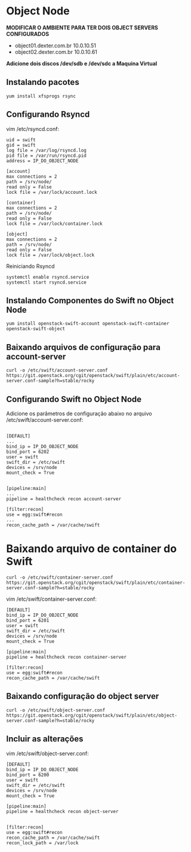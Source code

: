 # Object Node

**MODIFICAR O AMBIENTE PARA TER DOIS OBJECT SERVERS CONFIGURADOS**
 - object01.dexter.com.br 10.0.10.51
 - object02.dexter.com.br 10.0.10.61

**Adicione dois discos /dev/sdb e /dev/sdc a Maquina Virtual**

## Instalando pacotes
```
yum install xfsprogs rsync
```

## Configurando Rsyncd
vim /etc/rsyncd.conf:
```
uid = swift
gid = swift
log file = /var/log/rsyncd.log
pid file = /var/run/rsyncd.pid
address = IP_DO_OBJECT_NODE

[account]
max connections = 2
path = /srv/node/
read only = False
lock file = /var/lock/account.lock

[container]
max connections = 2
path = /srv/node/
read only = False
lock file = /var/lock/container.lock

[object]
max connections = 2
path = /srv/node/
read only = False
lock file = /var/lock/object.lock
```

Reiniciando Rsyncd
```
systemctl enable rsyncd.service
systemctl start rsyncd.service
```

## Instalando Componentes do Swift no Object Node
```
yum install openstack-swift-account openstack-swift-container openstack-swift-object
```

## Baixando arquivos de configuração para account-server
```
curl -o /etc/swift/account-server.conf https://git.openstack.org/cgit/openstack/swift/plain/etc/account-server.conf-sample?h=stable/rocky
```

## Configurando Swift no Object Node
Adicione os parâmetros de configuração abaixo no arquivo /etc/swift/account-server.conf:
```

[DEFAULT]
...
bind_ip = IP_DO_OBJECT_NODE
bind_port = 6202
user = swift
swift_dir = /etc/swift
devices = /srv/node
mount_check = True


[pipeline:main]
...
pipeline = healthcheck recon account-server

[filter:recon]
use = egg:swift#recon
...
recon_cache_path = /var/cache/swift

```

# Baixando arquivo de container do Swift
```
curl -o /etc/swift/container-server.conf https://git.openstack.org/cgit/openstack/swift/plain/etc/container-server.conf-sample?h=stable/rocky
```

vim /etc/swift/container-server.conf:
```
[DEFAULT]
bind_ip = IP_DO_OBJECT_NODE
bind_port = 6201
user = swift
swift_dir = /etc/swift
devices = /srv/node
mount_check = True

[pipeline:main]
pipeline = healthcheck recon container-server

[filter:recon]
use = egg:swift#recon
recon_cache_path = /var/cache/swift

```

## Baixando configuração do object server
```
curl -o /etc/swift/object-server.conf https://git.openstack.org/cgit/openstack/swift/plain/etc/object-server.conf-sample?h=stable/rocky
```

## Incluir as alterações
vim /etc/swift/object-server.conf:
```
[DEFAULT]
bind_ip = IP_DO_OBJECT_NODE
bind_port = 6200
user = swift
swift_dir = /etc/swift
devices = /srv/node
mount_check = True

[pipeline:main]
pipeline = healthcheck recon object-server


[filter:recon]
use = egg:swift#recon
recon_cache_path = /var/cache/swift
recon_lock_path = /var/lock

```


